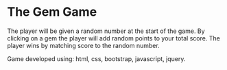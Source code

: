 # The Gem Game

The player will be given a random number at the start of the game.
By clicking on a gem the player will add random points to your total score.
The player wins by matching score to the random number.

Game developed using: html, css, bootstrap, javascript, jquery.
